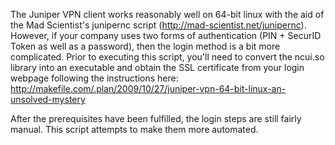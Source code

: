 The Juniper VPN client works reasonably well on 64-bit linux with the aid of the Mad Scientist's junipernc script (http://mad-scientist.net/junipernc).  However, if your company uses two forms of authentication (PIN + SecurID Token as well as a password), then the login method is a bit more complicated.  Prior to executing this script, you'll need to convert the ncui.so library into an executable and obtain the SSL certificate from your login webpage following the instructions here:  http://makefile.com/.plan/2009/10/27/juniper-vpn-64-bit-linux-an-unsolved-mystery

After the prerequisites have been fulfilled, the login steps are still fairly manual.  This script attempts to make them more automated.